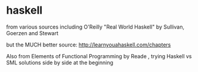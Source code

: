 # haskell

from various sources including O'Reilly "Real World Haskell" by Sullivan, Goerzen and Stewart

but the MUCH better source:
http://learnyouahaskell.com/chapters

Also from Elements of Functional Programming by Reade , trying Haskell vs SML solutions side by side at the beginning
